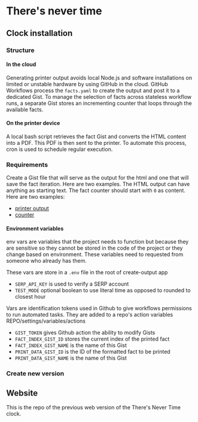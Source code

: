 # There's never time

## Clock installation

### Structure

#### In the cloud

Generating printer output avoids local Node.js and software installations on limited or unstable hardware by using GitHub in the cloud. GitHub Workflows process the `facts.yaml` to create the output and post it to a dedicated Gist. To manage the selection of facts across stateless workflow runs, a separate Gist stores an incrementing counter that loops through the available facts.

#### On the printer device

A local bash script retrieves the fact Gist and converts the HTML content into a PDF. This PDF is then sent to the printer. To automate this process, cron is used to schedule regular execution.

### Requirements

Create a Gist file that will serve as the output for the html and one that will save the fact iteration. Here are two examples. The HTML output can have anything as starting text. The fact counter should start with `0` as content. Here are two examples:

- [printer output](https://gist.github.com/jdwillemse/f6a2ed5cf822d2067db381259f377ea4)
- [counter](https://gist.github.com/jdwillemse/ba4d03f8077fe97ab5db287f43c3324c)

#### Environment variables

env vars are variables that the project needs to function but because they are sensitive so they cannot be stored in the code of the project or they change based on environment. These variables need to requested from someone who already has them.

These vars are store in a `.env` file in the root of create-output app

- `SERP_API_KEY` is used to verify a SERP account
- `TEST_MODE` optional boolean to use literal time as opposed to rounded to closest hour

Vars are identification tokens used in Github to give workflows permissions to run automated tasks. They are added to a repo's action variables REPO/settings/variables/actions

- `GIST_TOKEN` gives Github action the ability to modify Gists
- `FACT_INDEX_GIST_ID` stores the current index of the printed fact
- `FACT_INDEX_GIST_NAME` is the name of this Gist
- `PRINT_DATA_GIST_ID` is the ID of the formatted fact to be printed
- `PRINT_DATA_GIST_NAME` is the name of this Gist

### Create new version

## Website

This is the repo of the previous web version of the There's Never Time clock.
